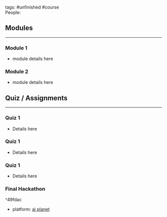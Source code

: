 tags: #unfinished #course  
People:

## Modules
--- 
### Module 1
- module details here
### Module 2
- module details here


## Quiz / Assignments
---
### Quiz 1
- Details here
### Quiz 1
- Details here
### Quiz 1
- Details here
### Final Hackathon

^49fdac

- platform: [ai planet](https://aiplanet.com/challenges/347/healthy-life-style-hackathon-by-iit-guwahati-d7ac6059/submissions/my)